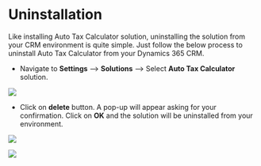 # Uninstallation

Like installing Auto Tax Calculator solution, uninstalling the solution from your CRM environment is quite simple. Just follow the below process to uninstall Auto Tax Calculator from your Dynamics 365 CRM.

* Navigate to **Settings** --> **Solutions** --> Select **Auto Tax Calculator** solution.

![](../.gitbook/assets/Uninstall\_4.png)

* Click on **delete** button. A pop-up will appear asking for your confirmation. Click on **OK** and the solution will be uninstalled from your environment.

![](../.gitbook/assets/Uninstall\_5.png)

![](<../.gitbook/assets/Uninstall\_3 (5).png>)

